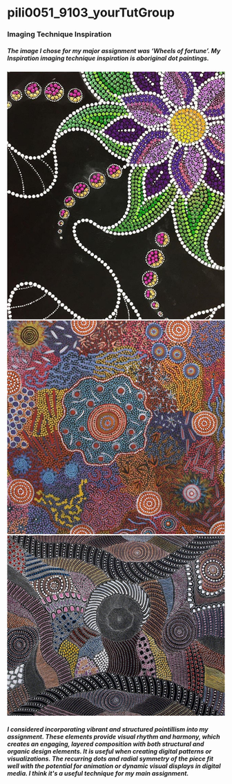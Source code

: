 # pili0051_9103_yourTutGroup

### Imaging Technique Inspiration

##### The image I chose for my major assignment was ‘Wheels of fortune’. My Inspiration imaging technique inspiration is aboriginal dot paintings.

![An image of bae5f697b48edcb257dc961cf866f024](readmeImages/bae5f697b48edcb257dc961cf866f024.jpg)
![An image of dot painting](readmeImages/MICHELLEPOSSUMNUNGUARRAYI.jpg)
![An image of dot painting](readmeImages/MYCOUNTRY5.jpg)

##### I considered incorporating vibrant and structured pointillism into my assignment. These elements provide visual rhythm and harmony, which creates an engaging, layered composition with both structural and organic design elements. It is useful when creating digital patterns or visualizations. The recurring dots and radial symmetry of the piece fit well with the potential for animation or dynamic visual displays in digital media. I think it's a useful technique for my main assignment.
